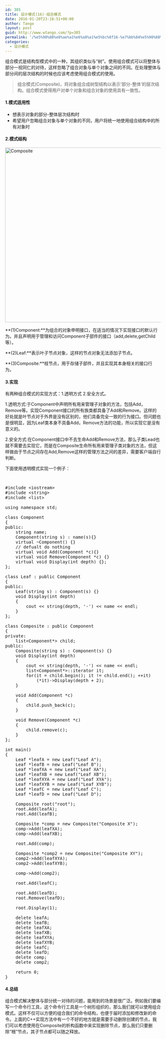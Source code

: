 ```yaml
---
id: 385
title: 设计模式(16)-组合模式
date: 2016-01-20T23:18:51+00:00
author: Tango
layout: post
guid: http://www.wtango.com/?p=385
permalink: '/%e5%90%88%e8%ae%a1%e6%a8%a1%e5%bc%8f16-%e7%bb%84%e5%90%88%e6%a8%a1%e5%bc%8f/'
categories:
  - 设计模式
---
```

组合模式是结构型模式中的一种，其组织类似与“树”。使用组合模式可以将整体与部分一视同仁的对待，这样忽略了组合对象与单个对象之间的不同。在处理整体与部分间的层次结构的时候也应该考虑使用组合模式的使用。

> 组合模式(Composite)，将对象组合成树型结构以表示&#8217;部分-整体&#8217;的层次结构。组合模式使得用户对单个对象和组合对象的使用具有一致性。

<!--more-->

#### 1.模式适用性

  * 想表示对象的部分-整体层次结构时
  * 希望用户忽略组合对象与单个对象的不同，用户将统一地使用组合结构中的所有对象时

#### 2.模式结构

<img class="aligncenter size-full wp-image-386" src="http://www.wtango.com/wp-content/uploads/2016/01/Composite.png" alt="Composite" width="772" height="566" srcset="http://www.wtango.com/wp-content/uploads/2016/01/Composite.png 772w, http://www.wtango.com/wp-content/uploads/2016/01/Composite-300x220.png 300w, http://www.wtango.com/wp-content/uploads/2016/01/Composite-768x563.png 768w" sizes="(max-width: 772px) 100vw, 772px" />

**(1)Component:**为组合的对象申明接口，在适当的情况下实现接口的默认行为。并且声明用于管理和访问Component子部件的接口（add,delete,getChild等）。

**(2)Leaf:**表示叶子节点对象，这样的节点对象无法添加子节点。

**(3)Composite:**枝节点，用于存储子部件，并且实现其本身相关的接口行为。

#### 3.实现

有两种组合模式的实现方式：1.透明方式 2.安全方式。

1.透明方式:于Component中声明所有用来管理子对象的方法，包括Add，Remove等。实现Component接口的所有族类都具备了Add和Remove。这样的好处就是叶节点对于外界是没有区别的，他们具备完全一致的行为接口。但问题也是很明显，因为Leaf类本身不具备Add，Remove方法的功能，所以实现它是没有意义的。

2.安全方式:在Component接口中不去生命Add和Remove方法，那么子类Lead也就不需要去实现它，而是在Composite生命所有用来管理子类对象的方法，但这样做由于节点之间存在Add,Remove这样的管理方法之间的差异，需要客户端自行判断。

下面使用透明模式实现一个例子：

&nbsp;

<pre class="brush: cpp; title: ; notranslate" title="">#include &lt;iostream&gt;
#include &lt;string&gt;
#include &lt;list&gt;

using namespace std;

class Component
{
public:
	string name;
	Component(string s) : name(s){}
	virtual ~Component() {}
	// defualt do nothing
	virtual void Add(Component *c){}
	virtual void Remove(Component *c) {}
	virtual void Display(int depth) {};
};

class Leaf : public Component
{
public:
	Leaf(string s) : Component(s) {}
	void Display(int depth)
	{
		cout &lt;&lt; string(depth, '-') &lt;&lt; name &lt;&lt; endl;
	}
};

class Composite : public Component
{
private:
	list&lt;Component*&gt; child;
public:
	Composite(string s) : Component(s) {}
	void Display(int depth)
	{
		cout &lt;&lt; string(depth, '-') &lt;&lt; name &lt;&lt; endl;
		list&lt;Component*&gt;::iterator it;
		for(it = child.begin(); it != child.end(); ++it)
			(*it)-&gt;Display(depth + 2);
	}

	void Add(Component *c)
	{
		child.push_back(c);
	}

	void Remove(Component *c)
	{
		child.remove(c);
	}
};

int main()
{
	Leaf *leafA = new Leaf("Leaf A");
	Leaf *leafB = new Leaf("Leaf B");
	Leaf *leafXA = new Leaf("Leaf XA");
	Leaf *leafXB = new Leaf("Leaf XB");
	Leaf *leafXYA = new Leaf("Leaf XYA");
	Leaf *leafXYB = new Leaf("Leaf XYB");
	Leaf *leafC = new Leaf("Leaf C");
	Leaf *leafD = new Leaf("Leaf D");

	Composite root("root");
	root.Add(leafA);
	root.Add(leafB);

	Composite *comp = new Composite("Composite X");
	comp-&gt;Add(leafXA);
	comp-&gt;Add(leafXB);

	root.Add(comp);

	Composite *comp2 = new Composite("Composite XY");
	comp2-&gt;Add(leafXYA);
	comp2-&gt;Add(leafXYB);

	comp-&gt;Add(comp2);

	root.Add(leafC);

	root.Add(leafD);
	root.Remove(leafD);

	root.Display(1);

	delete leafA;
	delete leafB;
	delete leafXA;
	delete leafXB;
	delete leafXYA;
	delete leafXYB;
	delete leafC;
	delete leafD;
	delete comp;
	delete comp2;

	return 0;
}
</pre>

#### 4.总结

组合模式解决整体与部分统一对待的问题，能用到的场景是很广泛。例如我们要编写一个命令行工具，这个命令行工具是一个树形组织的，那么我们就可以使用组合模式。这样不仅可以方便的组合我们的命令结构，也便于届时添加和修改新的命令。上面的C++实现方法中有一个不好的地方就是需要手动删除创建的节点，我们可以考虑使用在Composite的析构函数中来实现删除节点，那么我们只要删除“根”节点，其子节点都可以随之释放。
